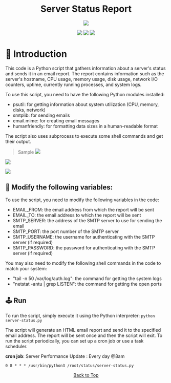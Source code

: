 <a id="top"></a>

#

<h1 align="center">
Server Status Report
</h1>

<p align="center"> 
  <kbd>
<img src="https://raw.githubusercontent.com/r0xd4n3t/server-status-report/main/img/report.png"></img>
  </kbd>
</p>

<p align="center">
<img src="https://img.shields.io/github/last-commit/r0xd4n3t/server-status-report?style=flat">
<img src="https://img.shields.io/github/stars/r0xd4n3t/server-status-report?color=brightgreen">
<img src="https://img.shields.io/github/forks/r0xd4n3t/server-status-report?color=brightgreen">
</p>

# 📜 Introduction

This code is a Python script that gathers information about a server's status and sends it in an email report. The report contains information such as the server's hostname, CPU usage, memory usage, disk usage, network I/O counters, uptime, currently running processes, and system logs.

To use this script, you need to have the following Python modules installed:

-   psutil: for getting information about system utilization (CPU, memory, disks, network)
-   smtplib: for sending emails
-   email.mime: for creating email messages
-   humanfriendly: for formatting data sizes in a human-readable format

The script also uses subprocess to execute some shell commands and get their output.

>  Sample
![](https://raw.githubusercontent.com/r0xd4n3t/server-status-report/main/img/a.png)

![](https://raw.githubusercontent.com/r0xd4n3t/server-status-report/main/img/b.png)

![](https://raw.githubusercontent.com/r0xd4n3t/server-status-report/main/img/c.png)

## 📝 Modify the following variables:

To use the script, you need to modify the following variables in the code:

-   EMAIL_FROM: the email address from which the report will be sent
-   EMAIL_TO: the email address to which the report will be sent
-   SMTP_SERVER: the address of the SMTP server to use for sending the email
-   SMTP_PORT: the port number of the SMTP server
-   SMTP_USERNAME: the username for authenticating with the SMTP server (if required)
-   SMTP_PASSWORD: the password for authenticating with the SMTP server (if required)

You may also need to modify the following shell commands in the code to match your system:

-   "tail -n 50 /var/log/auth.log": the command for getting the system logs
-   "netstat -antu | grep LISTEN": the command for getting the open ports

## 🕹️ Run

To run the script, simply execute it using the Python interpreter:
```python server-status.py```

The script will generate an HTML email report and send it to the specified email address. The report will be sent once and then the script will exit. To run the script periodically, you can set up a cron job or use a task scheduler.

**cron job**: Server Performance Update : Every day @8am

```0 8 * * * /usr/bin/python3 /root/status/server-status.py```


<p align="center"><a href=#top>Back to Top</a></p>
